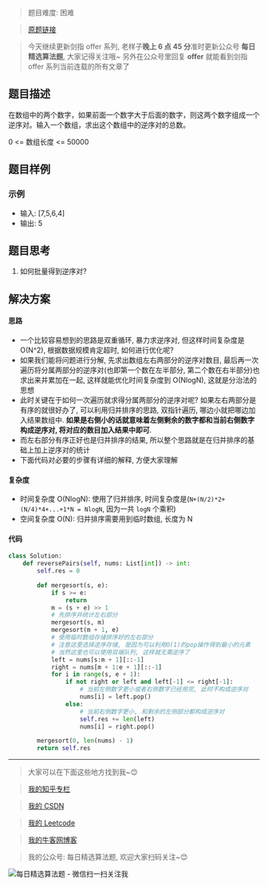 > 题目难度: 困难

> [原题链接](https://leetcode-cn.com/problems/shu-zu-zhong-de-ni-xu-dui-lcof/)

> 今天继续更新剑指 offer 系列, 老样子**晚上 6 点 45 分**准时更新公众号 **每日精选算法题**, 大家记得关注哦~ 另外在公众号里回复 **offer** 就能看到剑指 offer 系列当前连载的所有文章了

## 题目描述

在数组中的两个数字，如果前面一个数字大于后面的数字，则这两个数字组成一个逆序对。输入一个数组，求出这个数组中的逆序对的总数。

0 <= 数组长度 <= 50000

## 题目样例

### 示例

- 输入: [7,5,6,4]
- 输出: 5

## 题目思考

1. 如何批量得到逆序对?

## 解决方案

#### 思路

- 一个比较容易想到的思路是双重循环, 暴力求逆序对, 但这样时间复杂度是 O(N^2), 根据数据规模肯定超时, 如何进行优化呢?
- 如果我们能将问题进行分解, 先求出数组左右两部分的逆序对数目, 最后再一次遍历将分属两部分的逆序对(也即第一个数在左半部分, 第二个数在右半部分)也求出来并累加在一起, 这样就能优化时间复杂度到 O(NlogN), 这就是分治法的思想
- 此时关键在于如何一次遍历就求得分属两部分的逆序对呢? 如果左右两部分是有序的就很好办了, 可以利用归并排序的思路, 双指针遍历, 哪边小就把哪边加入结果数组中. **如果是右侧小的话就意味着左侧剩余的数字都和当前右侧数字构成逆序对, 将对应的数目加入结果中即可**.
- 而左右部分有序正好也是归并排序的结果, 所以整个思路就是在归并排序的基础上加上逆序对的统计
- 下面代码对必要的步骤有详细的解释, 方便大家理解

#### 复杂度

- 时间复杂度 O(NlogN): 使用了归并排序, 时间复杂度是(`N+(N/2)*2+(N/4)*4+...+1*N = NlogN`, 因为一共 `logN` 个乘积)
- 空间复杂度 O(N): 归并排序需要用到临时数组, 长度为 N

#### 代码

```python
class Solution:
    def reversePairs(self, nums: List[int]) -> int:
        self.res = 0

        def mergesort(s, e):
            if s >= e:
                return
            m = (s + e) >> 1
            # 先排序并统计左右部分
            mergesort(s, m)
            mergesort(m + 1, e)
            # 使用临时数组存储排序好的左右部分
            # 注意这里选择逆序存储, 是因为可以利用O(1)的pop操作得到最小的元素
            # 当然这里也可以使用双端队列, 这样就无需逆序了
            left = nums[s:m + 1][::-1]
            right = nums[m + 1:e + 1][::-1]
            for i in range(s, e + 1):
                if not right or left and left[-1] <= right[-1]:
                    # 当前左侧数字更小或者右侧数字已经用完, 此时不构成逆序对
                    nums[i] = left.pop()
                else:
                    # 当前右侧数字更小, 和剩余的左侧部分都构成逆序对
                    self.res += len(left)
                    nums[i] = right.pop()

        mergesort(0, len(nums) - 1)
        return self.res
```

---

> 大家可以在下面这些地方找到我~😊

> [我的知乎专栏](https://zhuanlan.zhihu.com/c_1242508721932464128)

> [我的 CSDN](https://me.csdn.net/zjulyx1993)

> [我的 Leetcode](https://leetcode-cn.com/u/suibianfahui/)

> [我的牛客网博客](https://blog.nowcoder.net/zjulyx)

> 我的公众号: 每日精选算法题, 欢迎大家扫码关注~😊

![每日精选算法题 - 微信扫一扫关注我](https://mmbiz.qpic.cn/mmbiz_jpg/1KjZicMlYPMgZWmoL4eYcs6UcfmvsetDWME2YJyaCp9oT9z3U573FWENBNhyOByxYI0epew6O37hiaOhdh90QeJg/640?wx_fmt=jpeg&tp=webp&wxfrom=5&wx_lazy=1&wx_co=1)
